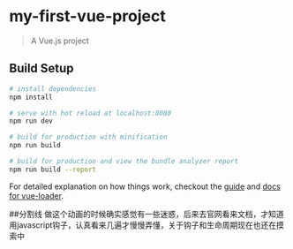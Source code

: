 # my-first-vue-project

> A Vue.js project

## Build Setup

``` bash
# install dependencies
npm install

# serve with hot reload at localhost:8080
npm run dev

# build for production with minification
npm run build

# build for production and view the bundle analyzer report
npm run build --report
```

For detailed explanation on how things work, checkout the [guide](http://vuejs-templates.github.io/webpack/) and [docs for vue-loader](http://vuejs.github.io/vue-loader).


##分割线
做这个动画的时候确实感觉有一些迷惑，后来去官网看来文档，才知道用javascript钩子，认真看来几遍才慢慢弄懂，关于钩子和生命周期现在也还在摸索中
